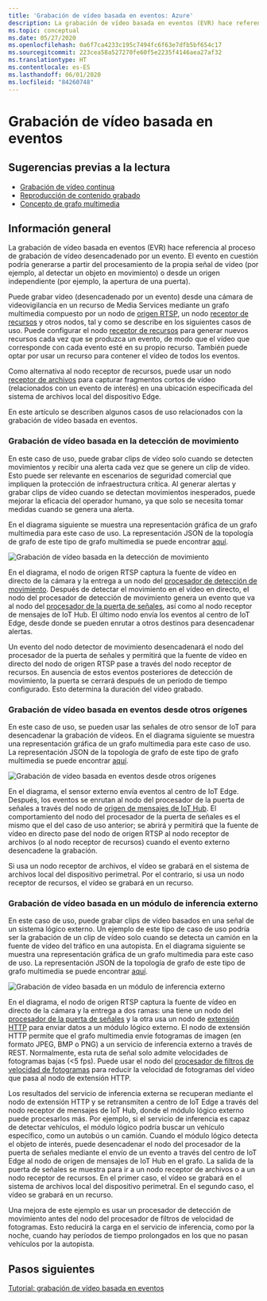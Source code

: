 ```yaml
---
title: 'Grabación de vídeo basada en eventos: Azure'
description: La grabación de vídeo basada en eventos (EVR) hace referencia al proceso de grabación de vídeo desencadenado por un evento. El evento en cuestión podría generarse a partir del procesamiento de la propia señal de vídeo (por ejemplo, al detectar un objeto en movimiento) o desde un origen independiente (por ejemplo, la apertura de una puerta).  En este artículo se describen algunos casos de uso relacionados con la grabación de vídeo basada en eventos.
ms.topic: conceptual
ms.date: 05/27/2020
ms.openlocfilehash: 0a6f7ca4233c195c7494fc6f63e7dfb5bf654c17
ms.sourcegitcommit: 223cea58a527270fe60f5e2235f4146aea27af32
ms.translationtype: HT
ms.contentlocale: es-ES
ms.lasthandoff: 06/01/2020
ms.locfileid: "84260748"
---
```

# <a name="event-based-video-recording"></a>Grabación de vídeo basada en eventos  
 
## <a name="suggested-pre-reading"></a>Sugerencias previas a la lectura  

* [Grabación de vídeo continua](continuous-video-recording-concept.md)
* [Reproducción de contenido grabado](video-playback-concept.md)
* [Concepto de grafo multimedia](media-graph-concept.md)

## <a name="overview"></a>Información general 

La grabación de vídeo basada en eventos (EVR) hace referencia al proceso de grabación de vídeo desencadenado por un evento. El evento en cuestión podría generarse a partir del procesamiento de la propia señal de vídeo (por ejemplo, al detectar un objeto en movimiento) o desde un origen independiente (por ejemplo, la apertura de una puerta). 

Puede grabar vídeo (desencadenado por un evento) desde una cámara de videovigilancia en un recurso de Media Services mediante un grafo multimedia compuesto por un nodo de [origen RTSP](media-graph-concept.md#rtsp-source), un nodo [receptor de recursos](media-graph-concept.md#asset-sink) y otros nodos, tal y como se describe en los siguientes casos de uso. Puede configurar el nodo [receptor de recursos](media-graph-concept.md#asset-sink) para generar nuevos recursos cada vez que se produzca un evento, de modo que el vídeo que corresponde con cada evento esté en su propio recurso. También puede optar por usar un recurso para contener el vídeo de todos los eventos. 

Como alternativa al nodo receptor de recursos, puede usar un nodo [receptor de archivos](media-graph-concept.md#file-sink) para capturar fragmentos cortos de vídeo (relacionados con un evento de interés) en una ubicación especificada del sistema de archivos local del dispositivo Edge. 

En este artículo se describen algunos casos de uso relacionados con la grabación de vídeo basada en eventos.

### <a name="video-recording-based-on-motion-detection"></a>Grabación de vídeo basada en la detección de movimiento  

En este caso de uso, puede grabar clips de vídeo solo cuando se detecten movimientos y recibir una alerta cada vez que se genere un clip de vídeo. Esto puede ser relevante en escenarios de seguridad comercial que impliquen la protección de infraestructura crítica. Al generar alertas y grabar clips de vídeo cuando se detectan movimientos inesperados, puede mejorar la eficacia del operador humano, ya que solo se necesita tomar medidas cuando se genera una alerta.

En el diagrama siguiente se muestra una representación gráfica de un grafo multimedia para este caso de uso. La representación JSON de la topología de grafo de este tipo de grafo multimedia se puede encontrar [aquí](https://github.com/Azure/live-video-analytics/blob/master/MediaGraph/topologies/evr-motion-assets/topology.json).

![Grabación de vídeo basada en la detección de movimiento](./media/event-based-video-recording/motion-detection.png)

En el diagrama, el nodo de origen RTSP captura la fuente de vídeo en directo de la cámara y la entrega a un nodo del [procesador de detección de movimiento](media-graph-concept.md#motion-detection-processor). Después de detectar el movimiento en el vídeo en directo, el nodo del procesador de detección de movimiento genera un evento que va al nodo del [procesador de la puerta de señales](media-graph-concept.md#signal-gate-processor), así como al nodo receptor de mensajes de IoT Hub. El último nodo envía los eventos al centro de IoT Edge, desde donde se pueden enrutar a otros destinos para desencadenar alertas. 

Un evento del nodo detector de movimiento desencadenará el nodo del procesador de la puerta de señales y permitirá que la fuente de vídeo en directo del nodo de origen RTSP pase a través del nodo receptor de recursos. En ausencia de estos eventos posteriores de detección de movimiento, la puerta se cerrará después de un período de tiempo configurado. Esto determina la duración del vídeo grabado.

### <a name="video-recording-based-on-events-from-other-sources"></a>Grabación de vídeo basada en eventos desde otros orígenes  

En este caso de uso, se pueden usar las señales de otro sensor de IoT para desencadenar la grabación de vídeos. En el diagrama siguiente se muestra una representación gráfica de un grafo multimedia para este caso de uso. La representación JSON de la topología de grafo de este tipo de grafo multimedia se puede encontrar [aquí](https://github.com/Azure/live-video-analytics/blob/master/MediaGraph/topologies/evr-hubMessage-files/topology.json).

![Grabación de vídeo basada en eventos desde otros orígenes](./media/event-based-video-recording/other-sources.png)

En el diagrama, el sensor externo envía eventos al centro de IoT Edge. Después, los eventos se enrutan al nodo del procesador de la puerta de señales a través del nodo de [origen de mensajes de IoT Hub](media-graph-concept.md#iot-hub-message-source). El comportamiento del nodo del procesador de la puerta de señales es el mismo que el del caso de uso anterior; se abrirá y permitirá que la fuente de vídeo en directo pase del nodo de origen RTSP al nodo receptor de archivos (o al nodo receptor de recursos) cuando el evento externo desencadene la grabación. 

Si usa un nodo receptor de archivos, el vídeo se grabará en el sistema de archivos local del dispositivo perimetral. Por el contrario, si usa un nodo receptor de recursos, el vídeo se grabará en un recurso.

### <a name="video-recording-based-on-an-external-inferencing-module"></a>Grabación de vídeo basada en un módulo de inferencia externo 

En este caso de uso, puede grabar clips de vídeo basados en una señal de un sistema lógico externo. Un ejemplo de este tipo de caso de uso podría ser la grabación de un clip de vídeo solo cuando se detecta un camión en la fuente de vídeo del tráfico en una autopista. En el diagrama siguiente se muestra una representación gráfica de un grafo multimedia para este caso de uso. La representación JSON de la topología de grafo de este tipo de grafo multimedia se puede encontrar [aquí](https://github.com/Azure/live-video-analytics/blob/master/MediaGraph/topologies/evr-hubMessage-assets/topology.json).

![Grabación de vídeo basada en un módulo de inferencia externo](./media/event-based-video-recording/external-inferencing-module.png)

En el diagrama, el nodo de origen RTSP captura la fuente de vídeo en directo de la cámara y la entrega a dos ramas: una tiene un nodo del [procesador de la puerta de señales](media-graph-concept.md#signal-gate-processor) y la otra usa un nodo de [extensión HTTP](media-graph-concept.md) para enviar datos a un módulo lógico externo. El nodo de extensión HTTP permite que el grafo multimedia envíe fotogramas de imagen (en formato JPEG, BMP o PNG) a un servicio de inferencia externo a través de REST. Normalmente, esta ruta de señal solo admite velocidades de fotogramas bajas (<5 fps). Puede usar el nodo del [procesador de filtros de velocidad de fotogramas](media-graph-concept.md#frame-rate-filter-processor) para reducir la velocidad de fotogramas del vídeo que pasa al nodo de extensión HTTP.

Los resultados del servicio de inferencia externa se recuperan mediante el nodo de extensión HTTP y se retransmiten a centro de IoT Edge a través del nodo receptor de mensajes de IoT Hub, donde el módulo lógico externo puede procesarlos más. Por ejemplo, si el servicio de inferencia es capaz de detectar vehículos, el módulo lógico podría buscar un vehículo específico, como un autobús o un camión. Cuando el módulo lógico detecta el objeto de interés, puede desencadenar el nodo del procesador de la puerta de señales mediante el envío de un evento a través del centro de IoT Edge al nodo de origen de mensajes de IoT Hub en el grafo. La salida de la puerta de señales se muestra para ir a un nodo receptor de archivos o a un nodo receptor de recursos. En el primer caso, el vídeo se grabará en el sistema de archivos local del dispositivo perimetral. En el segundo caso, el vídeo se grabará en un recurso.

Una mejora de este ejemplo es usar un procesador de detección de movimiento antes del nodo del procesador de filtros de velocidad de fotogramas. Esto reducirá la carga en el servicio de inferencia, como por la noche, cuando hay períodos de tiempo prolongados en los que no pasan vehículos por la autopista. 

## <a name="next-steps"></a>Pasos siguientes

[Tutorial: grabación de vídeo basada en eventos](event-based-video-recording-tutorial.md)
